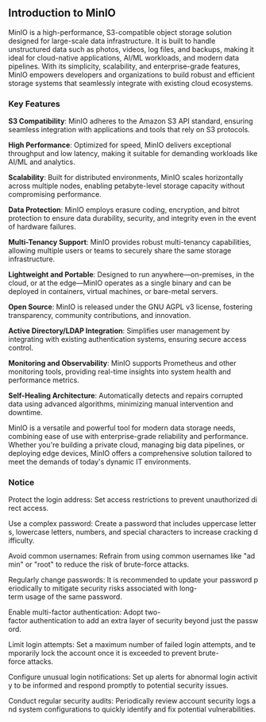 ## Introduction to MinIO

MinIO is a high-performance, S3-compatible object storage solution designed for large-scale data infrastructure. It is built to handle unstructured data such as photos, videos, log files, and backups, making it ideal for cloud-native applications, AI/ML workloads, and modern data pipelines. With its simplicity, scalability, and enterprise-grade features, MinIO empowers developers and organizations to build robust and efficient storage systems that seamlessly integrate with existing cloud ecosystems.

### Key Features

**S3 Compatibility**: MinIO adheres to the Amazon S3 API standard, ensuring seamless integration with applications and tools that rely on S3 protocols.
  
**High Performance**: Optimized for speed, MinIO delivers exceptional throughput and low latency, making it suitable for demanding workloads like AI/ML and analytics.

**Scalability**: Built for distributed environments, MinIO scales horizontally across multiple nodes, enabling petabyte-level storage capacity without compromising performance.

**Data Protection**: MinIO employs erasure coding, encryption, and bitrot protection to ensure data durability, security, and integrity even in the event of hardware failures.

**Multi-Tenancy Support**: MinIO provides robust multi-tenancy capabilities, allowing multiple users or teams to securely share the same storage infrastructure.

**Lightweight and Portable**: Designed to run anywhere—on-premises, in the cloud, or at the edge—MinIO operates as a single binary and can be deployed in containers, virtual machines, or bare-metal servers.

**Open Source**: MinIO is released under the GNU AGPL v3 license, fostering transparency, community contributions, and innovation.

**Active Directory/LDAP Integration**: Simplifies user management by integrating with existing authentication systems, ensuring secure access control.

**Monitoring and Observability**: MinIO supports Prometheus and other monitoring tools, providing real-time insights into system health and performance metrics.

**Self-Healing Architecture**: Automatically detects and repairs corrupted data using advanced algorithms, minimizing manual intervention and downtime.

MinIO is a versatile and powerful tool for modern data storage needs, combining ease of use with enterprise-grade reliability and performance. Whether you're building a private cloud, managing big data pipelines, or deploying edge devices, MinIO offers a comprehensive solution tailored to meet the demands of today's dynamic IT environments.

### Notice

Protect the login address: Set access restrictions to prevent unauthorized direct access.
    
Use a complex password: Create a password that includes uppercase letters, lowercase letters, numbers, and special characters to increase cracking difficulty.
    
Avoid common usernames: Refrain from using common usernames like "admin" or "root" to reduce the risk of brute-force attacks.
    
Regularly change passwords: It is recommended to update your password periodically to mitigate security risks associated with long-term usage of the same password.
    
Enable multi-factor authentication: Adopt two-factor authentication to add an extra layer of security beyond just the password.
    
Limit login attempts: Set a maximum number of failed login attempts, and temporarily lock the account once it is exceeded to prevent brute-force attacks.
    
Configure unusual login notifications: Set up alerts for abnormal login activity to be informed and respond promptly to potential security issues.
    
Conduct regular security audits: Periodically review account security logs and system configurations to quickly identify and fix potential vulnerabilities.
        